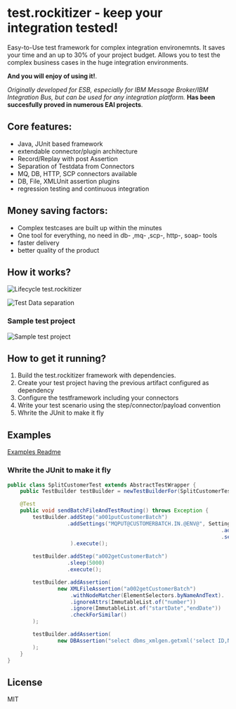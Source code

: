 # test.rockitizer - keep your integration tested!

Easy-to-Use test framework for complex integration environemnts. It saves your time and an up to 30% of your project budget.  Allows you to test the complex business cases in the huge integration environments.  

**And you will enjoy of using it!**. 

*Originally developed for ESB, especially for IBM Message Broker/IBM Integration Bus, but can be used for any integration platform.* **Has been succesfully proved in numerous EAI projects**.

## Core features: 
  - Java, JUnit based framework
  - extendable connector/plugin architecture
  - Record/Replay with post Assertion
  - Separation of Testdata from Connectors
  - MQ, DB, HTTP, SCP connectors available
  - DB, File, XMLUnit assertion plugins
  - regression testing and continuous integration

## Money saving factors:
  - Complex testcases are built up within the minutes
  - One tool for everything, no need in db- ,mq- ,scp-, http-, soap- tools
  - faster delivery 
  - better quality of the product 
  


## How it works?
![Lifecycle test.rockitizer](http://www.rockit.consulting/images/github/test_rockitizer_lifecycle.PNG "Lifecycle test.rockitizer;IBM Integration Bus; Integration testing; Test framework;test.rockitizer")

![Test Data separation](http://www.rockit.consulting/images/github/test_rockitizer_process.PNG "Test Data separation;IBM Integration Bus; Integration testing; Test framework;test.rockitizer")

### Sample test project
![Sample test project](http://www.rockit.consulting/images/github/test_rockitizer_project.PNG "Sample test project; IBM Integration Bus; Integration testing; Test framework;test.rockitizer")



## How to get it running?
1. Build the test.rockitizer framework with dependencies.
2. Create your test project having the previous artifact configured as dependency
3. Configure the testframework including your connectors
4. Write your test scenario using the step/connector/payload convention
5. Whrite the JUnit to make it fly

## Examples
[Examples Readme](examples/README.md)






### Whrite the JUnit to make it fly
```java
public class SplitCustomerTest extends AbstractTestWrapper {
	public TestBuilder testBuilder = newTestBuilderFor(SplitCustomerTest.class);

	@Test
	public void sendBatchFileAndTestRouting() throws Exception {
		testBuilder.addStep("a001putCustomerBatch")
				   .addSettings("MQPUT@CUSTOMERBATCH.IN.@ENV@", SettingsBuilder
				                                                    .addMQHeader()
                    				                                .setMsgFormat("MQSTR")
                    ).execute();
		
		testBuilder.addStep("a002getCustomerBatch")
		           .sleep(5000)
		           .execute();

		testBuilder.addAssertion(
				new XMLFileAssertion("a002getCustomerBatch")
    				.withNodeMatcher(ElementSelectors.byNameAndText).
    				.ignoreAttrs(ImmutableList.of("number"))
    				.ignore(ImmutableList.of("startDate","endDate"))
    				.checkForSimilar()
		);

		testBuilder.addAssertion(
				new DBAssertion("select dbms_xmlgen.getxml('select ID,NAME from ROCKIT.CUSTOMER') xml from dual",						    ImmutableList.of("<NAME>Martin Test</NAME>", "<NAME>Max Mustermann</NAME>"))
		);
	}
}
```


License
----

MIT

